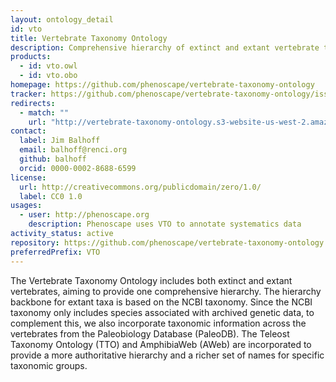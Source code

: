 ```yaml
---
layout: ontology_detail
id: vto
title: Vertebrate Taxonomy Ontology
description: Comprehensive hierarchy of extinct and extant vertebrate taxa.
products:
  - id: vto.owl
  - id: vto.obo
homepage: https://github.com/phenoscape/vertebrate-taxonomy-ontology
tracker: https://github.com/phenoscape/vertebrate-taxonomy-ontology/issues
redirects:
  - match: ""
    url: "http://vertebrate-taxonomy-ontology.s3-website-us-west-2.amazonaws.com/releases/"
contact:
  label: Jim Balhoff
  email: balhoff@renci.org
  github: balhoff
  orcid: 0000-0002-8688-6599
license:
  url: http://creativecommons.org/publicdomain/zero/1.0/
  label: CC0 1.0
usages:
  - user: http://phenoscape.org
    description: Phenoscape uses VTO to annotate systematics data
activity_status: active
repository: https://github.com/phenoscape/vertebrate-taxonomy-ontology
preferredPrefix: VTO
---
```


The Vertebrate Taxonomy Ontology includes both extinct and extant vertebrates, aiming to provide one comprehensive hierarchy. The hierarchy backbone for extant taxa is based on the NCBI taxonomy. Since the NCBI taxonomy only includes species associated with archived genetic data, to complement this, we also incorporate taxonomic information across the vertebrates from the Paleobiology Database (PaleoDB). The Teleost Taxonomy Ontology (TTO) and AmphibiaWeb (AWeb) are incorporated to provide a more authoritative hierarchy and a richer set of names for specific taxonomic groups.

